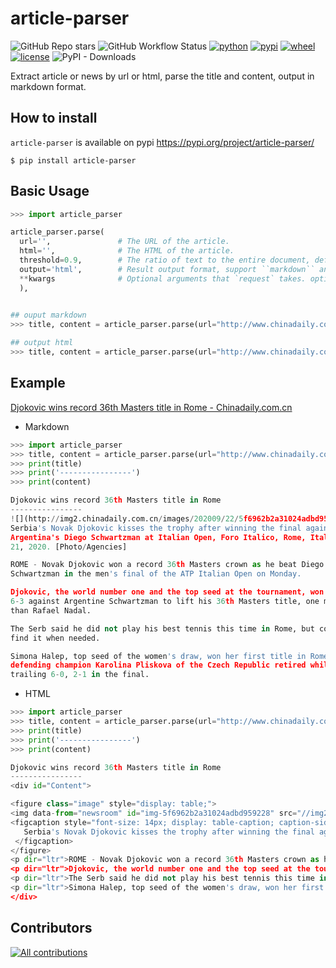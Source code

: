 # article-parser

![GitHub Repo stars](https://img.shields.io/github/stars/myifeng/article-parser)
![GitHub Workflow Status](https://img.shields.io/github/workflow/status/myifeng/article-parser/CI)
[![python](https://img.shields.io/pypi/pyversions/article-parser)](https://pypi.org/project/article-parser/)
[![pypi](https://img.shields.io/pypi/v/article-parser)](https://pypi.org/project/article-parser/)
[![wheel](https://img.shields.io/pypi/wheel/article-parser)](https://pypi.org/project/article-parser/)
[![license](https://img.shields.io/github/license/myifeng/article-parser)](https://pypi.org/project/article-parser/)
![PyPI - Downloads](https://img.shields.io/pypi/dd/article-parser)


Extract article or news by url or html, parse the title and content, output in markdown format.


## How to install

`article-parser` is available on pypi
https://pypi.org/project/article-parser/

```
$ pip install article-parser
```

## Basic Usage

```python
>>> import article_parser

article_parser.parse(
  url='',               # The URL of the article.
  html='',              # The HTML of the article.
  threshold=0.9,        # The ratio of text to the entire document, default 0.9.
  output='html',        # Result output format, support ``markdown`` and ``html``, default ``html``.
  **kwargs              # Optional arguments that `request` takes. optional
  ),
  

## ouput markdown
>>> title, content = article_parser.parse(url="http://www.chinadaily.com.cn/a/202009/22/WS5f6962b2a31024ad0ba7afcb.html", output='markdown', timeout=5)

## output html
>>> title, content = article_parser.parse(url="http://www.chinadaily.com.cn/a/202009/22/WS5f6962b2a31024ad0ba7afcb.html", timeout=5)
```

## Example
[Djokovic wins record 36th Masters title in Rome - Chinadaily.com.cn](http://www.chinadaily.com.cn/a/202009/22/WS5f6962b2a31024ad0ba7afcb.html)


* Markdown

```python
>>> import article_parser
>>> title, content = article_parser.parse(url="http://www.chinadaily.com.cn/a/202009/22/WS5f6962b2a31024ad0ba7afcb.html", output='markdown', timeout=5)
>>> print(title)
>>> print('----------------')
>>> print(content)

Djokovic wins record 36th Masters title in Rome
----------------
![](http://img2.chinadaily.com.cn/images/202009/22/5f6962b2a31024adbd959228.jpeg)
Serbia's Novak Djokovic kisses the trophy after winning the final against
Argentina's Diego Schwartzman at Italian Open, Foro Italico, Rome, Italy, Sept
21, 2020. [Photo/Agencies]

ROME - Novak Djokovic won a record 36th Masters crown as he beat Diego
Schwartzman in the men's final of the ATP Italian Open on Monday.

Djokovic, the world number one and the top seed at the tournament, won 7-5,
6-3 against Argentine Schwartzman to lift his 36th Masters title, one more
than Rafael Nadal.

The Serb said he did not play his best tennis this time in Rome, but could
find it when needed.

Simona Halep, top seed of the women's draw, won her first title in Rome after
defending champion Karolina Pliskova of the Czech Republic retired while
trailing 6-0, 2-1 in the final.
```


* HTML
```python
>>> import article_parser
>>> title, content = article_parser.parse(url="http://www.chinadaily.com.cn/a/202009/22/WS5f6962b2a31024ad0ba7afcb.html", timeout=5)
>>> print(title)
>>> print('----------------')
>>> print(content)

Djokovic wins record 36th Masters title in Rome
----------------
<div id="Content">

<figure class="image" style="display: table;">
<img data-from="newsroom" id="img-5f6962b2a31024adbd959228" src="//img2.chinadaily.com.cn/images/202009/22/5f6962b2a31024adbd959228.jpeg"/>
<figcaption style="font-size: 14px; display: table-caption; caption-side: bottom;">
   Serbia's Novak Djokovic kisses the trophy after winning the final against Argentina's Diego Schwartzman at Italian Open, Foro Italico, Rome, Italy, Sept 21, 2020. [Photo/Agencies]
 </figcaption>
</figure>
<p dir="ltr">ROME - Novak Djokovic won a record 36th Masters crown as he beat Diego Schwartzman in the men's final of the ATP Italian Open on Monday.</p>
<p dir="ltr">Djokovic, the world number one and the top seed at the tournament, won 7-5, 6-3 against Argentine Schwartzman to lift his 36th Masters title, one more than Rafael Nadal.</p>
<p dir="ltr">The Serb said he did not play his best tennis this time in Rome, but could find it when needed.</p>
<p dir="ltr">Simona Halep, top seed of the women's draw, won her first title in Rome after defending champion Karolina Pliskova of the Czech Republic retired while trailing 6-0, 2-1 in the final.</p>
</div>
```
## Contributors

[![All contributions](https://contrib.rocks/image?repo=myifeng/article-parser)](https://github.com/myifeng/mybatis-operation-log/graphs/contributors)